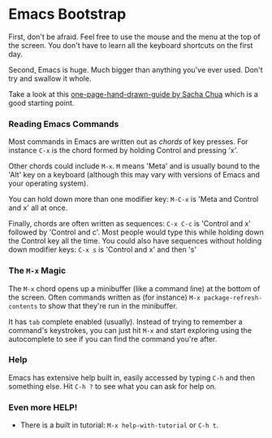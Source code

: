 # Emacs Bootstrap

First, don't be afraid. Feel free to use the mouse and the menu at the top of
the screen. You don't have to learn all the keyboard shortcuts on the first day.

Second, Emacs is huge. Much bigger than anything you've ever used. Don't try and
swallow it whole.

Take a look at this [one-page-hand-drawn-guide by Sacha Chua][sacha] which is a
good starting point.

### Reading Emacs Commands

Most commands in Emacs are written out as _chords_ of key presses. For instance
`C-x` is the chord formed by holding Control and pressing 'x'.

Other chords could include `M-x`. `M` means 'Meta' and is usually bound to the
'Alt' key on a keyboard (although this may vary with versions of Emacs and your
operating system).

You can hold down more than one modifier key: `M-C-x` is 'Meta and Control and x'
all at once.

Finally, chords are often written as sequences: `C-x C-c` is 'Control and x'
followed by 'Control and c'. Most people would type this while holding down the
Control key all the time. You could also have sequences without holding down
modifier keys: `C-x s` is 'Control and x' and then 's'

### The `M-x` Magic

The `M-x` chord opens up a minibuffer (like a command line) at the bottom of the
screen. Often commands written as (for instance) `M-x package-refresh-contents`
to show that they're run in the minibuffer.

It has `tab` complete enabled (usually). Instead of trying to remember
a command's keystrokes, you can just hit `M-x` and start exploring using the
autocomplete to see if you can find the command you're after.

### Help

Emacs has extensive help built in, easily accessed by typing `C-h` and then
something else. Hit `C-h ?` to see what you can ask for help on.

### Even more HELP!

- There is a built in tutorial: `M-x help-with-tutorial` or `C-h t`.

[sacha]: http://sachachua.com/blog/2013/05/how-to-learn-emacs-a-hand-drawn-one-pager-for-beginners/
